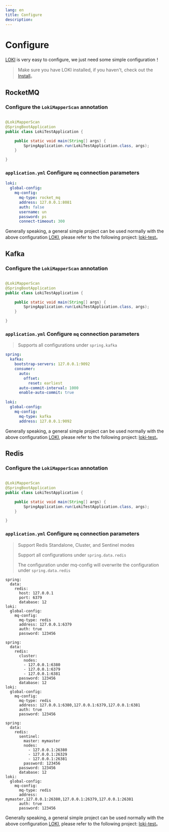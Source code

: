 ```yaml
---
lang: en
title: Configure
description: 
---
```


# Configure

[LOKI](https://github.com/guoshiqiufeng/loki) is very easy to configure, we just need some simple configuration！

> Make sure you have LOKI installed, if you haven't, check out the [Install](install.md)。

## RocketMQ

### Configure the `LokiMapperScan` annotation

```java

@LokiMapperScan
@SpringBootApplication
public class LokiTestApplication {

    public static void main(String[] args) {
        SpringApplication.run(LokiTestApplication.class, args);
    }

}
```

### `application.yml` Configure `mq` connection parameters

```yaml
loki:
  global-config:
    mq-config:
      mq-type: rocket_mq
      address: 127.0.0.1:8081
      auth: false
      username: un
      password: ps
      connect-timeout: 300
```

Generally speaking, a general simple project can be used normally with the above
configuration [LOKI](https://github.com/guoshiqiufeng/loki), please refer to the following project:
[loki-test](https://github.com/guoshiqiufeng/loki-test/tree/master/loki-rocketmq-test)。

## Kafka

### Configure the `LokiMapperScan` annotation

```java

@LokiMapperScan
@SpringBootApplication
public class LokiTestApplication {

    public static void main(String[] args) {
        SpringApplication.run(LokiTestApplication.class, args);
    }

}
```

### `application.yml` Configure `mq` connection parameters
> Supports all configurations under `spring.kafka`
```yaml
spring:
  kafka:
    bootstrap-servers: 127.0.0.1:9092
    consumer:
      auto:
        offset:
          reset: earliest
      auto-commit-interval: 1000
      enable-auto-commit: true
      
loki:
  global-config:
    mq-config:
      mq-type: kafka
      address: 127.0.0.1:9092 
```

Generally speaking, a general simple project can be used normally with the above
configuration [LOKI](https://github.com/guoshiqiufeng/loki), please refer to the following project:
[loki-test](https://github.com/guoshiqiufeng/loki-test/tree/master/loki-kafka-test)。

## Redis

### Configure the `LokiMapperScan` annotation

```java

@LokiMapperScan
@SpringBootApplication
public class LokiTestApplication {

    public static void main(String[] args) {
        SpringApplication.run(LokiTestApplication.class, args);
    }

}
```

### `application.yml` Configure `mq` connection parameters
> Support Redis Standalone, Cluster, and Sentinel modes
> 
> Support all configurations under `spring.data.redis`
> 
> The configuration under mq-config will overwrite the configuration under `spring.data.redis`

<CodeGroup>
  <CodeGroupItem title="Standalone" active>

```yaml:no-line-numbers
spring:
  data:
    redis:
      host: 127.0.0.1
      port: 6379
      database: 12
loki:
  global-config:
    mq-config:
      mq-type: redis 
      address: 127.0.0.1:6379
      auth: true
      password: 123456
```

  </CodeGroupItem>
  <CodeGroupItem title="Cluster">

```yaml:no-line-numbers
spring:
  data:
    redis:
      cluster:
        nodes: 
        - 127.0.0.1:6380
        - 127.0.0.1:6379
        - 127.0.0.1:6381
      password: 123456
      database: 12
loki:
  global-config:
    mq-config:
      mq-type: redis 
      address: 127.0.0.1:6380,127.0.0.1:6379,127.0.0.1:6381
      auth: true
      password: 123456
```

  </CodeGroupItem>
  <CodeGroupItem title="Sentinel">

```yaml:no-line-numbers
spring:
  data:
    redis:
      sentinel:
        master: mymaster
        nodes:
          - 127.0.0.1:26380
          - 127.0.0.1:26329
          - 127.0.0.1:26381
        password: 123456
      password: 123456
      database: 12
loki:
  global-config:
    mq-config:
      mq-type: redis 
      address: mymaster,127.0.0.1:26380,127.0.0.1:26379,127.0.0.1:26381
      auth: true
      password: 123456
```

  </CodeGroupItem>
</CodeGroup>

Generally speaking, a general simple project can be used normally with the above
configuration [LOKI](https://github.com/guoshiqiufeng/loki), please refer to the following project:
[loki-test](https://github.com/guoshiqiufeng/loki-test/tree/master/loki-kafka-test)。

